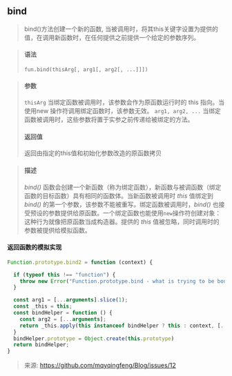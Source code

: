 ## bind
>bind()方法创建一个新的函数, 当被调用时，将其this关键字设置为提供的值，在调用新函数时，在任何提供之前提供一个给定的参数序列。

> #### 语法
>`fun.bind(thisArg[, arg1[, arg2[, ...]]])`

>#### 参数
>`thisArg`
当绑定函数被调用时，该参数会作为原函数运行时的 this 指向。当使用new 操作符调用绑定函数时，该参数无效。
`arg1, arg2, ...`
当绑定函数被调用时，这些参数将置于实参之前传递给被绑定的方法。
>#### 返回值
>返回由指定的this值和初始化参数改造的原函数拷贝

>#### 描述
>_bind()_ 函数会创建一个新函数（称为绑定函数），新函数与被调函数（绑定函数的目标函数）具有相同的函数体。当新函数被调用时 _this_ 值绑定到 _bind()_ 的第一个参数，该参数不能被重写。绑定函数被调用时，_bind()_ 也接受预设的参数提供给原函数。一个绑定函数也能使用`new`操作符创建对象：这种行为就像把原函数当成构造器。提供的 _this_ 值被忽略，同时调用时的参数被提供给模拟函数。

#### 返回函数的模拟实现

```js
Function.prototype.bind2 = function (context) {

  if (typeof this !== "function") {
    throw new Error("Function.prototype.bind - what is trying to be bound is not callable");
  }

  const arg1 = [...arguments].slice(1);
  const _this = this;
  const bindHelper = function () {
    const arg2 = [...arguments];
    return _this.apply(this instanceof bindHelper ? this : context, [...arg1, ...arg2]);
  }
  bindHelper.prototype = Object.create(this.prototype)
  return bindHelper;
}
```

> 来源: https://github.com/mqyqingfeng/Blog/issues/12